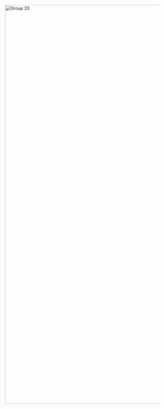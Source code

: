 <img width="1306" alt="Group 20" src="https://github.com/user-attachments/assets/c9ccf495-c24e-4ce0-b0c4-9b27c86256f8" />
